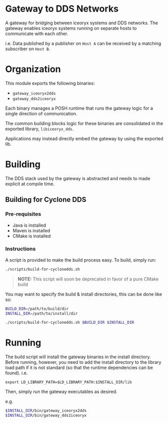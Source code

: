 
# Gateway to DDS Networks
A gateway for bridging between iceoryx systems and DDS networks.
The gateway enables iceoryx systems running on separate hosts to communicate with each other.

i.e. Data published by a publisher on `Host A` can be received by a matching subscriber on `Host B`.

# Organization
This module exports the following binaries:
* `gateway_iceoryx2dds`
* `gateway_dds2iceoryx`

Each binary manages a POSH runtime that runs the gateway logic for a single direction of communication.

The common building blocks logic for these binaries are consolidated in the exported library, `libiceoryx_dds`.

Applications may instead directly embed the gateway by using the exported lib.

# Building
The DDS stack used by the gateway is abstracted and needs to made explicit at compile time.

## Building for Cyclone DDS
### Pre-requisites
* Java is installed
* Maven is installed
* CMake is installed

### Instructions
A script is provided to make the build process easy.
To build, simply run:
```bash
./scripts/build-for-cyclonedds.sh 
```

> **NOTE:** This script will soon be deprecated in favor of a pure CMake build

You may want to specify the build & install directories, this can be done like so:
```bash
BUILD_DIR=/path/to/build/dir
INSTALL_DIR=/path/to/install/dir

./scripts/build-for-cyclonedds.sh $BUILD_DIR $INSTALL_DIR
```

# Running
The build script will install the gateway binaries in the install directory.
Before running, however, you need to add the install directory to the library load path if it is not standard (so that the runtime dependencies can be found).
i.e.
```
export LD_LIBRARY_PATH=$LD_LIBRARY_PATH:$INSTALL_DIR/lib
```

Then, simply run the gateway executables as desired.

e.g.
```bash
$INSTALL_DIR/bin/gateway_iceoryx2dds
$INSTALL_DIR/bin/gateway_dds2iceoryx
```
